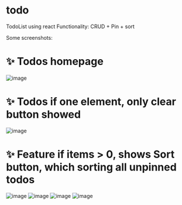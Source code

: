 # todo
TodoList using react
Functionality: CRUD + Pin + sort

Some screenshots:

# ✨ Todos homepage

![image](https://github.com/skripter23/todo/assets/70813115/af4037ac-8b57-4a2e-8ca4-5693003a0c43)

# ✨ Todos if one element, only clear button showed

![image](https://github.com/skripter23/todo/assets/70813115/cd98e819-fd81-4fa5-8779-c969c0ae8a89)

# ✨ Feature if items > 0, shows Sort button, which sorting all unpinned todos

![image](https://github.com/skripter23/todo/assets/70813115/48b4dedd-d209-44fa-87e8-dd2dbc626e42)
![image](https://github.com/skripter23/todo/assets/70813115/a28c1c8c-52b7-4eff-8a60-5efcfea41b53)
![image](https://github.com/skripter23/todo/assets/70813115/31bf84f2-31dc-444e-8754-e44bf323be4f)
![image](https://github.com/skripter23/todo/assets/70813115/976426e7-6223-4274-ad50-290aa2958f57)


